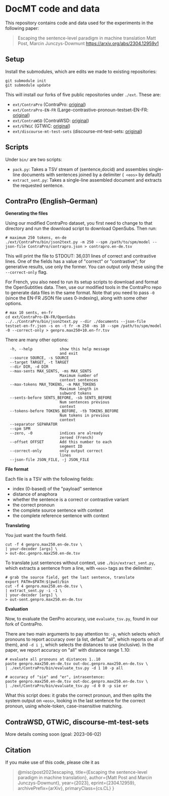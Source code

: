 # DocMT code and data

This repository contains code and data used for the experiments in the following paper:

> Escaping the sentence-level paradigm in machine translation
> Matt Post, Marcin Junczys-Dowmunt
> https://arxiv.org/abs/2304.12959v1

## Setup

Install the submodules, which are edits we made to existing repositories:

    git submodule init
    git submodule update

This will install our forks of five public repositories under `./ext`.
These are:

* `ext/ContraPro` (ContraPro: [original](https://github.com/ZurichNLP/ContraPro))
* `ext/ContraPro-EN-FR` (Large-contrastive-pronoun-testset-EN-FR: [original](https://github.com/rbawden/Large-contrastive-pronoun-testset-EN-FR))
* `ext/ContraWSD` (ContraWSD: [original](https://github.com/ZurichNLP/ContraWSD))
* `ext/GTWiC` (GTWiC: [original](https://github.com/lena-voita/good-translation-wrong-in-context))
* `ext/discourse-mt-test-sets` (discourse-mt-test-sets: [original](https://github.com/rbawden/discourse-mt-test-sets))

## Scripts

Under `bin/` are two scripts:

* `pack.py`: Takes a TSV stream of (sentence,docid) and assembles single-line documents with sentences joined by a delimiter (` <eos>` by default)
* `extract_sent.py`: Takes a single-line assembled document and extracts the requested sentence.

## ContraPro (English–German)

**Generating the files**

Using our modified ContraPro dataset, you first need to change to that directory and run the download script to download OpenSubs. Then run:

    # maximum 250 tokens, en-de
    ./ext/ContraPro/bin/json2text.py -m 250 --spm /path/to/spm/model --json-file ContraPro/contrapro.json > contrapro.en-de.tsv

This will print the file to STDOUT: 36,031 lines of correct and contrastive lines. One of the fields has a value of "correct" or "contrastive"; for generative results, use only the former. You can output only these using the `--correct-only` flag.

For French, you also need to run its setup scripts to download and format the OpenSubtitles data. Then, use our modified tools in the ContraPro repo to generate data files in the same format. Note that you need to pass `-0` (since the EN-FR JSON file uses 0-indexing), along with some other options.

    # max 10 sents, en-fr
    cd ext/ContraPro-EN-FR/OpenSubs
    ../../ContraPro/bin/json2text.py --dir ./documents --json-file testset-en-fr.json -s en -t fr -m 250 -ms 10 --spm /path/to/spm/model -0 --correct-only > genpro.max250+10.en-fr.tsv

There are many other options:
```
  -h, --help            show this help message
                        and exit
  --source SOURCE, -s SOURCE
  --target TARGET, -t TARGET
  --dir DIR, -d DIR
  --max-sents MAX_SENTS, -ms MAX_SENTS
                        Maximum number of
                        context sentences
  --max-tokens MAX_TOKENS, -m MAX_TOKENS
                        Maximum length in
                        subword tokens
  --sents-before SENTS_BEFORE, -sb SENTS_BEFORE
                        Num sentences previous
                        context
  --tokens-before TOKENS_BEFORE, -tb TOKENS_BEFORE
                        Num tokens in previous
                        context
  --separator SEPARATOR
  --spm SPM
  --zero, -0            indices are already
                        zeroed (French)
  --offset OFFSET       Add this number to each
                        segment ID
  --correct-only        only output correct
                        lines
  --json-file JSON_FILE, -j JSON_FILE
```

**File format**

Each file is a TSV with the following fields:
- index (0-based) of the "payload" sentence
- distance of anaphora
- whether the sentence is a correct or contrastive variant
- the correct pronoun
- the complete source sentence with context
- the complete reference sentence with context

**Translating**

You just want the fourth field.

    cut -f 4 genpro.max250.en-de.tsv \
    | your-decoder [args] \
    > out-doc.genpro.max250.en-de.tsv

To translate just sentences without context, use `./bin/extract_sent.py`, which extracts a sentence from a line, with `<eos>` tags as the delimiter:

    # grab the source field, get the last sentence, translate
    export PATH=$PATH:$(pwd)/bin
    cut -f 4 genpro.max250.en-de.tsv \
    | extract_sent.py -i -1 \
    | your-decoder [args] \
    > out-sent.genpro.max250.en-de.tsv

**Evaluation**

Now, to evaluate the GenPro accuracy, use `evaluate_tsv.py`, found in our fork of ContraPro.

There are two main arguments to pay attention to: `-p`, which selects which pronouns to report accuracy over (a list, default "all", which reports on all of them), and `-d i j`, which selects the distances to use (inclusive). In the paper, we report accuracy on "all" with distance range 1..10:

    # evaluate all pronouns at distances 1..10
    paste genpro.max250.en-de.tsv out-doc.genpro.max250.en-de.tsv \
    | ./ext/ContraPro/bin/evaluate_tsv.py -d 1 10 -p all

    # accuracy of "sie" and "er", intrasentence:
    paste genpro.max250.en-de.tsv out-doc.genpro.max250.en-de.tsv \
    | ./ext/ContraPro/bin/evaluate_tsv.py -d 0 0 -p sie er

What this script does: it grabs the correct pronoun, and then splits the system output on `<eos>`, looking in the last sentence for the correct pronoun, using whole-token, case-insensitive matching.

## ContraWSD, GTWiC, discourse-mt-test-sets

More details coming soon (goal: 2023-06-02)

## Citation

If you make use of this code, please cite it as

> @misc{post2023escaping,
>      title={Escaping the sentence-level paradigm in machine translation},
>      author={Matt Post and Marcin Junczys-Dowmunt},
>      year={2023},
>      eprint={2304.12959},
>      archivePrefix={arXiv},
>      primaryClass={cs.CL}
>}
